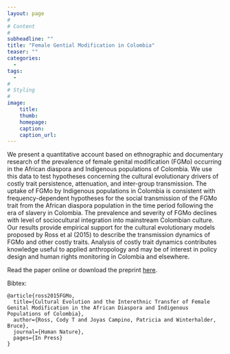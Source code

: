 ```yaml
---
layout: page
#
# Content
#
subheadline: ""
title: "Female Gential Modification in Colombia"
teaser: ""
categories:
  - 
tags:
  - 
#
# Styling
#
image:
    title:
    thumb:
    homepage:
    caption:
    caption_url:
---
```

<div class="row">
<div class="medium-8 columns t30">
<img src="{{ site.url }}/images/colombiafgmo.png" alt="">
</div><!-- /.medium-8.columns -->
</div><!-- /.row -->
We present a quantitative account based on ethnographic and documentary research of the prevalence of female genital modification (FGMo) occurring in the African diaspora and Indigenous populations of Colombia.  We use this data to test hypotheses concerning the cultural evolutionary drivers of costly trait persistence, attenuation, and inter-group transmission.  The uptake of FGMo by Indigenous populations in Colombia is consistent with frequency-dependent hypotheses for the social transmission of the FGMo trait from the African diaspora population in the time period following the era of slavery in Colombia.  The prevalence and severity of FGMo declines with level of sociocultural integration into mainstream Colombian culture.  Our results provide empirical support for the cultural evolutionary models proposed by Ross et al (2015) to describe the transmission dynamics of FGMo and other costly traits.  Analysis of costly trait dynamics contributes knowledge useful to applied anthropology and may be of interest in policy design and human rights monitoring in Colombia and elsewhere. 

Read the paper online or download the preprint [here][1].

Bibtex:
```
@article{ross2015FGMo,
  title={Cultural Evolution and the Interethnic Transfer of Female Genital Modification in the African Diaspora and Indigenous Populations of Colombia},
  author={Ross, Cody T and Joyas Campino, Patricia and Winterhalder, Bruce},
  journal={Human Nature},
  pages={In Press}
}
```


 [1]: https://github.com/Ctross/ctross.github.io/blob/master/pdfs/ColombiaFGMo.pdf
 
